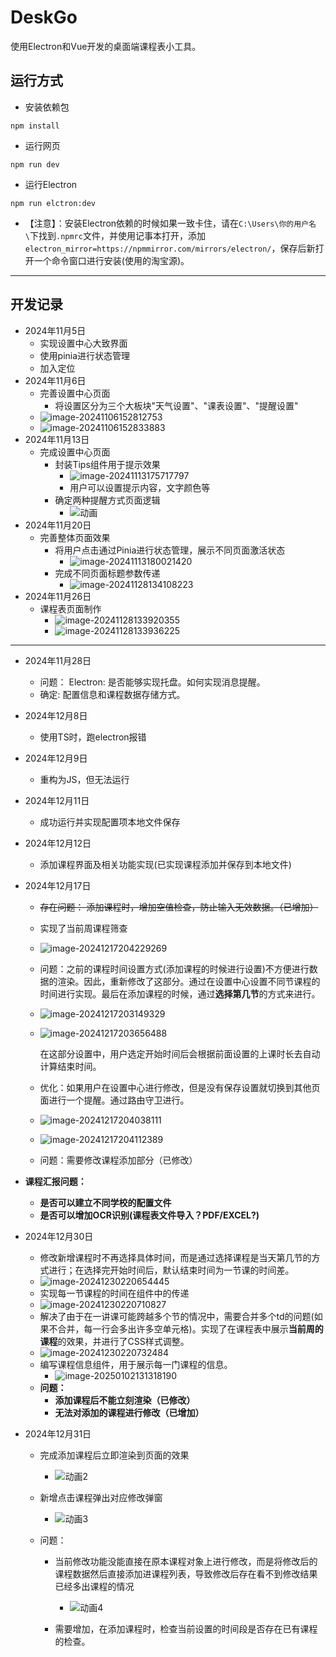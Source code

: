 # DeskGo
使用Electron和Vue开发的桌面端课程表小工具。
## 运行方式
+ 安装依赖包
~~~shell
npm install 
~~~
+ 运行网页

```shell
npm run dev
```

+ 运行Electron

```shell
npm run elctron:dev
```

+ 【注意】：安装Electron依赖的时候如果一致卡住，请在`C:\Users\你的用户名\`下找到`.npmrc`文件，并使用记事本打开，添加`electron_mirror=https://npmmirror.com/mirrors/electron/`，保存后新打开一个命令窗口进行安装(使用的淘宝源)。

---

## 开发记录
+ 2024年11月5日
  + 实现设置中心大致界面
  + 使用pinia进行状态管理
  + 加入定位
+ 2024年11月6日
  + 完善设置中心页面
    + 将设置区分为三个大板块"天气设置"、"课表设置"、"提醒设置"
  + ![image-20241106152812753](https://astraca.oss-cn-chengdu.aliyuncs.com/img_bed/image-20241106152812753.png)
  + ![image-20241106152833883](https://astraca.oss-cn-chengdu.aliyuncs.com/img_bed/image-20241106152833883.png)
+ 2024年11月13日
  + 完成设置中心页面
    + 封装Tips组件用于提示效果
      + ![image-20241113175717797](https://astraca.oss-cn-chengdu.aliyuncs.com/img_bed/image-20241113175717797.png)
      + 用户可以设置提示内容，文字颜色等
    + 确定两种提醒方式页面逻辑
      + ![动画](https://astraca.oss-cn-chengdu.aliyuncs.com/img_bed/%E5%8A%A8%E7%94%BB.gif)
+ 2024年11月20日
  + 完善整体页面效果
    + 将用户点击通过Pinia进行状态管理，展示不同页面激活状态
      + ![image-20241113180021420](https://astraca.oss-cn-chengdu.aliyuncs.com/img_bed/image-20241113180021420.png)
    + 完成不同页面标题参数传递
      + ![image-20241128134108223](https://astraca.oss-cn-chengdu.aliyuncs.com/img_bed/image-20241128134108223.png)
+ 2024年11月26日
  + 课程表页面制作
    + ![image-20241128133920355](https://astraca.oss-cn-chengdu.aliyuncs.com/img_bed/image-20241128133920355.png)
    + ![image-20241128133936225](https://astraca.oss-cn-chengdu.aliyuncs.com/img_bed/image-20241128133936225.png)
---
+ 2024年11月28日
  + 问题：
    Electron: 是否能够实现托盘。如何实现消息提醒。
  + 确定:
    配置信息和课程数据存储方式。

+ 2024年12月8日
  + 使用TS时，跑electron报错

+ 2024年12月9日
  + 重构为JS，但无法运行

+ 2024年12月11日

  + 成功运行并实现配置项本地文件保存

+ 2024年12月12日

  + 添加课程界面及相关功能实现(已实现课程添加并保存到本地文件)

+ 2024年12月17日

  + <p style="text-decoration: line-through;">存在问题： 添加课程时，增加空值检查，防止输入无效数据。（已增加）</p>

  + 实现了当前周课程筛查

  + ![image-20241217204229269](https://astraca.oss-cn-chengdu.aliyuncs.com/img_bed/image-20241217204229269.png)

  + 问题：之前的课程时间设置方式(添加课程的时候进行设置)不方便进行数据的渲染。因此，重新修改了这部分。通过在设置中心设置不同节课程的时间进行实现。最后在添加课程的时候，通过**选择第几节**的方式来进行。

  + ![image-20241217203149329](https://astraca.oss-cn-chengdu.aliyuncs.com/img_bed/image-20241217203149329.png)

  + ![image-20241217203656488](https://astraca.oss-cn-chengdu.aliyuncs.com/img_bed/image-20241217203656488.png)

    在这部分设置中，用户选定开始时间后会根据前面设置的上课时长去自动计算结束时间。

  + 优化：如果用户在设置中心进行修改，但是没有保存设置就切换到其他页面进行一个提醒。通过路由守卫进行。
  + ![image-20241217204038111](https://astraca.oss-cn-chengdu.aliyuncs.com/img_bed/image-20241217204038111.png)
  + ![image-20241217204112389](https://astraca.oss-cn-chengdu.aliyuncs.com/img_bed/image-20241217204112389.png)
  + 问题：需要修改课程添加部分（已修改）

+ **课程汇报问题：**
  + **是否可以建立不同学校的配置文件**
  + **是否可以增加OCR识别(课程表文件导入？PDF/EXCEL?)**

+ 2024年12月30日

  + 修改新增课程时不再选择具体时间，而是通过选择课程是当天第几节的方式进行；在选择完开始时间后，默认结束时间为一节课的时间差。
  + ![image-20241230220654445](https://astraca.oss-cn-chengdu.aliyuncs.com/img_bed/image-20241230220654445.png)
  + 实现每一节课程的时间在组件中的传递
  + ![image-20241230220710827](https://astraca.oss-cn-chengdu.aliyuncs.com/img_bed/image-20241230220710827.png)
  + 解决了由于在一讲课可能跨越多个节的情况中，需要合并多个td的问题(如果不合并，每一行会多出许多空单元格)。实现了在课程表中展示**当前周的课程**的效果，并进行了CSS样式调整。
  + ![image-20241230220732484](https://astraca.oss-cn-chengdu.aliyuncs.com/img_bed/image-20241230220732484.png)
  + 编写课程信息组件，用于展示每一门课程的信息。
    + ![image-20250102131318190](https://astraca.oss-cn-chengdu.aliyuncs.com/img_bed/image-20250102131318190.png)
  + **问题：**
    + **添加课程后不能立刻渲染（已修改）**
    + **无法对添加的课程进行修改（已增加）**

+ 2024年12月31日

  + 完成添加课程后立即渲染到页面的效果
    + ![动画2](https://astraca.oss-cn-chengdu.aliyuncs.com/img_bed/%E5%8A%A8%E7%94%BB2.gif)

  + 新增点击课程弹出对应修改弹窗
    + ![动画3](https://astraca.oss-cn-chengdu.aliyuncs.com/img_bed/%E5%8A%A8%E7%94%BB3.gif)

  + 问题：
    + 当前修改功能没能直接在原本课程对象上进行修改，而是将修改后的课程数据然后直接添加进课程列表，导致修改后存在看不到修改结果已经多出课程的情况
      + ![动画4](https://astraca.oss-cn-chengdu.aliyuncs.com/img_bed/%E5%8A%A8%E7%94%BB4.gif)

    + 需要增加，在添加课程时，检查当前设置的时间段是否存在已有课程的检查。

